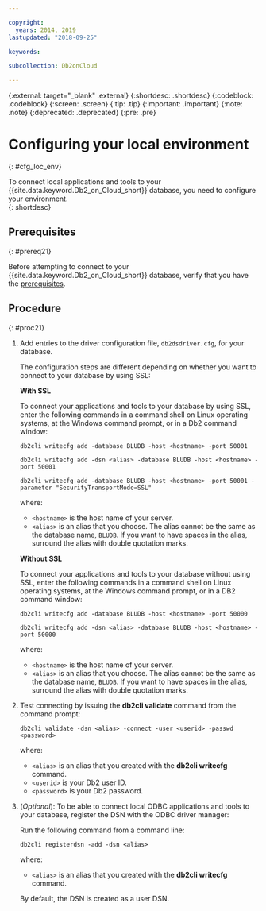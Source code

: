 ```yaml
---

copyright:
  years: 2014, 2019
lastupdated: "2018-09-25"

keywords:

subcollection: Db2onCloud

---
```


<!-- Attribute definitions --> 
{:external: target="_blank" .external}
{:shortdesc: .shortdesc}
{:codeblock: .codeblock}
{:screen: .screen}
{:tip: .tip}
{:important: .important}
{:note: .note}
{:deprecated: .deprecated}
{:pre: .pre}

# Configuring your local environment
{: #cfg_loc_env}

To connect local applications and tools to your {{site.data.keyword.Db2_on_Cloud_short}} database, you need to configure your environment.  
{: shortdesc}

## Prerequisites
{: #prereq21}

Before attempting to connect to your {{site.data.keyword.Db2_on_Cloud_short}} database, verify that you have the [prerequisites](/docs/services/Db2onCloud/connecting?topic=Db2onCloud-connect_ov#prereqs).

<!-- 1. Install the Db2 driver package for your operating system.

   - [Installing on Windows](install_win.html)
   - [Installing on Linux or PowerLinux](install_linux.html)
   - [Installing on Mac OS X](install_mac.html)
2. Decide whether or not you will be using Secure Sockets Layer (SSL) to connect to your database.
3. Collect database details and connect credentials, including the host name of your server, and your database user ID and password. -->

## Procedure
{: #proc21}

1. Add entries to the driver configuration file, `db2dsdriver.cfg`, for your database.

   The configuration steps are different depending on whether you want to connect to your database by using SSL:

   **With SSL**

   To connect your applications and tools to your database by using SSL, enter the following commands in a command shell on Linux operating systems, at the Windows command prompt, or in a Db2 command window: 

   `db2cli writecfg add -database BLUDB -host <hostname> -port 50001`

   `db2cli writecfg add -dsn <alias> -database BLUDB -host <hostname> -port 50001`

   `db2cli writecfg add -database BLUDB -host <hostname> -port 50001 -parameter "SecurityTransportMode=SSL"`

    where:

   - `<hostname>` is the host name of your server.
   - `<alias>` is an alias that you choose. The alias cannot be the same as the database name, `BLUDB`. If you want to have spaces in the alias, surround the alias with double quotation marks.

   **Without SSL**

   To connect your applications and tools to your database without using SSL, enter the following commands in a command shell on Linux operating systems, at the Windows command prompt, or in a DB2 command window: 

   `db2cli writecfg add -database BLUDB -host <hostname> -port 50000`

   `db2cli writecfg add -dsn <alias> -database BLUDB -host <hostname> -port 50000`

    where:

   - `<hostname>` is the host name of your server.
   - `<alias>` is an alias that you choose. The alias cannot be the same as the database name, `BLUDB`. If you want to have spaces in the alias, surround the alias with double quotation marks.

2. Test connecting by issuing the **db2cli validate** command from the command prompt:

   `db2cli validate -dsn <alias> -connect -user <userid> -passwd <password>`

   where: 
   
   - `<alias>` is an alias that you created with the **db2cli writecfg** command.
   - `<userid>` is your Db2 user ID.
   - `<password>` is your Db2 password.

3. (*Optional*): To be able to connect local ODBC applications and tools to your database, register the DSN with the ODBC driver manager:
 
   Run the following command from a command line: 

   `db2cli registerdsn -add -dsn <alias>`

   where: 

   - `<alias>` is an alias that you created with the **db2cli writecfg** command.

   By default, the DSN is created as a user DSN.

